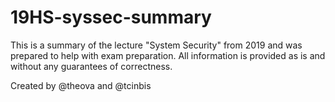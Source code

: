 # 19HS-syssec-summary

This is a summary of the lecture "System Security" from 2019 and was prepared to help with exam preparation.
All information is provided as is and without any guarantees of correctness.

Created by @theova and @tcinbis

